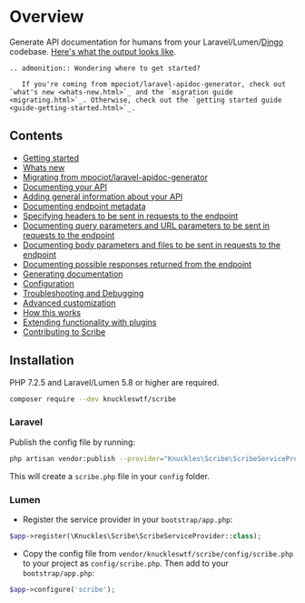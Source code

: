 # Overview

Generate API documentation for humans from your Laravel/Lumen/[Dingo](https://github.com/dingo/api) codebase. [Here's what the output looks like](https://shalvah.me/TheCensorshipAPI/).


```eval_rst
.. admonition:: Wondering where to get started?
   
   If you're coming from mpociot/laravel-apidoc-generator, check out `what's new <whats-new.html>`_ and the `migration guide <migrating.html>`_. Otherwise, check out the `getting started guide <guide-getting-started.html>`_.
```

## Contents
* [Getting started](guide-getting-started.md)
* [Whats new](whats-new.md)
* [Migrating from mpociot/laravel-apidoc-generator](migrating.md)
* [Documenting your API](documenting.md)
* [Adding general information about your API](documenting-api-information.md)
* [Documenting endpoint metadata](documenting-endpoint-metadata.md)
* [Specifying headers to be sent in requests to the endpoint](documenting-endpoint-headers.md)
* [Documenting query parameters and URL parameters to be sent in requests to the endpoint](documenting-endpoint-query-parameters.md)
* [Documenting body parameters and files to be sent in requests to the endpoint](documenting-endpoint-body-parameters.md)
* [Documenting possible responses returned from the endpoint](documenting-endpoint-responses.md)
* [Generating documentation](generating-documentation.md)
* [Configuration](config.md)
* [Troubleshooting and Debugging](troubleshooting.md)
* [Advanced customization](customization.md)
* [How this works](description.md)
* [Extending functionality with plugins](plugins.md)
* [Contributing to Scribe](contributing.md)

## Installation
PHP 7.2.5 and Laravel/Lumen 5.8 or higher are required.

```sh
composer require --dev knuckleswtf/scribe
```

### Laravel
Publish the config file by running:

```bash
php artisan vendor:publish --provider="Knuckles\Scribe\ScribeServiceProvider" --tag=scribe-config
```
This will create a `scribe.php` file in your `config` folder.

### Lumen
- Register the service provider in your `bootstrap/app.php`:

```php
$app->register(\Knuckles\Scribe\ScribeServiceProvider::class);
```

- Copy the config file from `vendor/knuckleswtf/scribe/config/scribe.php` to your project as `config/scribe.php`. Then add to your `bootstrap/app.php`:

```php
$app->configure('scribe');
```
